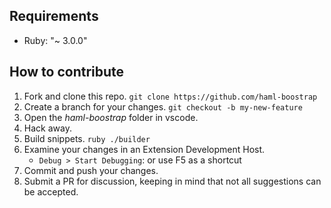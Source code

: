 ## Requirements

- Ruby: "~ 3.0.0"

## How to contribute

1. Fork and clone this repo. `git clone https://github.com/haml-boostrap`
2. Create a branch for your changes. `git checkout -b my-new-feature`
3. Open the _haml-boostrap_ folder in vscode.
4. Hack away.
5. Build snippets. `ruby ./builder`
6. Examine your changes in an Extension Development Host.
   - `Debug > Start Debugging`: or use F5 as a shortcut
7. Commit and push your changes.
8. Submit a PR for discussion, keeping in mind that not all suggestions can be accepted.
